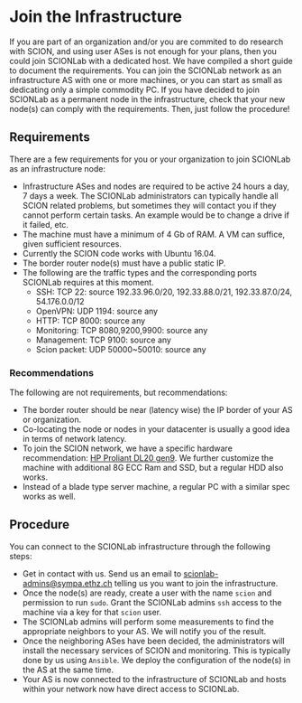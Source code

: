 # Join the Infrastructure

If you are part of an organization and/or you are commited to do research with SCION, and using user ASes is not enough for your plans, then you could join SCIONLab with a dedicated host. We have compiled a short guide to document the requirements.
You can join the SCIONLab network as an infrastructure AS with one or more machines, or you can start as small as dedicating only a simple commodity PC.
If you have decided to join SCIONLab as a permanent node in the infrastructure, check that your new node(s) can comply with the requirements. Then, just follow the procedure!

## Requirements

There are a few requirements for you or your organization to join SCIONLab as an infrastructure node:

- Infrastructure ASes and nodes are required to be active 24 hours a day, 7 days a week. The SCIONLab administrators can typically handle all SCION related problems, but sometimes they will contact you if they cannot perform certain tasks. An example would be to change a drive if it failed, etc.
- The machine must have a minimum of 4 Gb of RAM. A VM can suffice, given sufficient resources.
- Currently the SCION code works with Ubuntu 16.04.
- The border router node(s) must have a public static IP.
- The following are the traffic types and the corresponding ports SCIONLab requires at this moment.
    - SSH: TCP 22: source 192.33.96.0/20, 192.33.88.0/21, 192.33.87.0/24, 54.176.0.0/12
    - OpenVPN: UDP 1194: source any
    - HTTP: TCP 8000: source any
    - Monitoring: TCP 8080,9200,9900: source any
    - Management: TCP 9100: source any
    - Scion packet: UDP 50000~50010: source any

### Recommendations

The following are not requirements, but recommendations:

- The border router should be near (latency wise) the IP border of your AS or organization.
- Co-locating the node or nodes in your datacenter is usually a good idea in terms of network latency.
- To join the SCION network, we have a specific hardware recommendation: [HP Proliant DL20 gen9](https://www.hpe.com/us/en/product-catalog/servers/proliant-servers/pip.specifications.hpe-proliant-dl20-gen9-server.1008556817.html).
We further customize the machine with additional 8G ECC Ram and SSD, but a regular HDD also works.
- Instead of a blade type server machine, a regular PC with a similar spec works as well.



## Procedure

You can connect to the SCIONLab infrastructure through the following steps:

- Get in contact with us. Send us an email to <scionlab-admins@sympa.ethz.ch> telling us you want to join the infrastructure.
- Once the node(s) are ready, create a user with the name `scion` and permission to run `sudo`. Grant the SCIONLab admins `ssh` access to the machine via a key for that `scion` user.
- The SCIONLab admins will perform some measurements to find the appropriate neighbors to your AS. We will notify you of the result.
- Once the neighboring ASes have been decided, the administrators will install the necessary services of SCION and monitoring. This is typically done by us using `Ansible`. We deploy the configuration of the node(s) in the AS at the same time.
- Your AS is now connected to the infrastructure of SCIONLab and hosts within your network now have direct access to SCIONLab.
